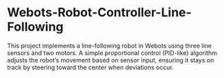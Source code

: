 # Webots-Robot-Controller-Line-Following
This project implements a line-following robot in Webots using three line sensors and two motors. A simple proportional control (PID-like) algorithm adjusts the robot’s movement based on sensor input, ensuring it stays on track by steering toward the center when deviations occur.

